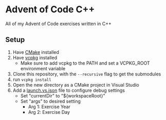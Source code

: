 Advent of Code C++
==================

All of my Advent of Code exercises written in C++

Setup
-----

1. Have [CMake](https://community.chocolatey.org/packages/cmake) installed
2. Have [vcpkg](https://learn.microsoft.com/en-us/vcpkg/get_started/get-started) installed
    - Make sure to add vcpkg to the PATH and set a VCPKG_ROOT environment variable
3. Clone this repository, with the `--recursive` flag to get the submodules
4. run `vcpkg install`
5. Open the new directory as a CMake project in Visual Studio
6. Add a [launch.vs.json](https://learn.microsoft.com/en-us/cpp/build/configure-cmake-debugging-sessions?view=msvc-170) file to configure debug settings
    - Set "currentDir" to "${workspaceRoot}"
    - Set "args" to desired setting
        - Arg 1: Exercise Year
        - Arg 2: Exercise Day
